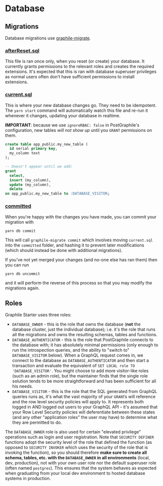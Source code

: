 # Database

## Migrations

Database migrations use [graphile-migrate](https://github.com/graphile/migrate).
### [afterReset.sql](./migrations/afterReset.sql)

This file is ran once only, when you reset (or create) your database. It
currently grants permissions to the relevant roles and creates the required
extensions. It's expected that this is ran with database superuser privileges as
normal users often don't have sufficient permissions to install extensions.

### [current.sql](./migrations/current.sql)

This is where your new database changes go. They need to be idempotent.
The `yarn start` command will automatically watch this file and re-run it whenever
it changes, updating your database in realtime.

**IMPORTANT**: because we use `ignoreRBAC: false` in PostGraphile's
configuration, new tables _will not show up_ until you `GRANT` permissions on
them.

```sql
create table app_public.my_new_table (
  id serial primary key,
  my_column text
);

-- Doesn't appear until we add:
grant
  select,
  insert (my_column),
  update (my_column),
  delete
on app_public.my_new_table to :DATABASE_VISITOR;
```

### [committed](./migrations/committed)

When you're happy with the changes you have made, you can commit your migration
with

```
yarn db commit
```

This will call `graphile-migrate commit` which involves moving `current.sql`
into the `committed` folder, and hashing it to prevent later modifications
(which should instead be done with additional migrations).

If you've not yet merged your changes (and no-one else has ran them) then you
can run

```
yarn db uncommit
```

and it will perform the reverse of this process so that you may modify the
migrations again.

## Roles

Graphile Starter uses three roles:

- `DATABASE_OWNER` - this is the role that owns the database (**not** the
  database cluster, just the individual database); i.e. it's the role that runs
  all the migrations and owns the resulting schemas, tables and functions.
- `DATABASE_AUTHENTICATOR` - this is the role that PostGraphile connects to the
  database with; it has absolutely minimal permissions (only enough to run the
  introspection queries, and the ability to "switch to" `DATABASE_VISITOR`
  below). When a GraphQL request comes in, we connect to the database as
  `DATABASE_AUTHENTICATOR` and then start a transaction and evaluate the
  equivalent of `SET LOCAL role TO 'DATABASE_VISITOR'`. You might choose to add
  more visitor-like roles (such as an admin role), but the maintainer finds that
  the single role solution tends to be more straightforward and has been
  sufficient for all his needs.
- `DATABASE_VISITOR` - this is the role that the SQL generated from GraphQL
  queries runs as, it's what the vast majority of your `GRANT`s will reference
  and the row level security policies will apply to. It represents both logged
  in AND logged out users to your GraphQL API - it's assumed that your Row Level
  Security policies will deferentiate between these states (and any other
  "application roles" the user may have) to determine what they are permitted to
  do.

The `DATABASE_OWNER` role is also used for certain "elevated privilege"
operations such as login and user registration. Note that `SECURITY DEFINER`
functions adopt the security level of the role that defined the function (as
opposed to `SECURITY INVOKER` which uses the security of the role that is
invoking the function), so you should therefore **make sure to create all
schema, tables, etc. with the `DATABASE_OWNER` in all environments** (local,
dev, production), not with your own user role nor the default superuser role
(often named `postgres`). This ensures that the system behaves as expected when
graduating from your local dev environment to hosted database systems in
production.
